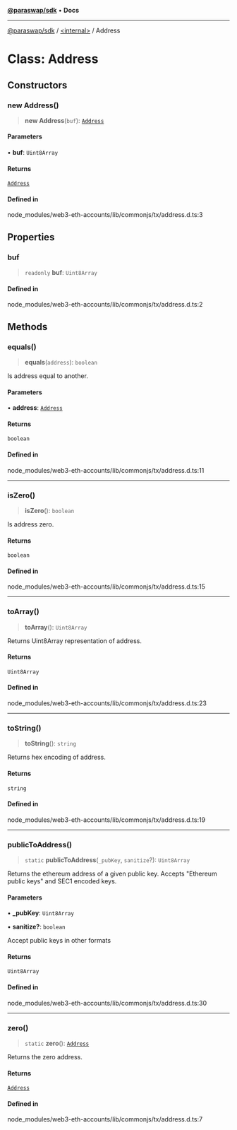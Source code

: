 [**@paraswap/sdk**](../../README.md) • **Docs**

***

[@paraswap/sdk](../../globals.md) / [\<internal\>](../README.md) / Address

# Class: Address

## Constructors

### new Address()

> **new Address**(`buf`): [`Address`](Address.md)

#### Parameters

• **buf**: `Uint8Array`

#### Returns

[`Address`](Address.md)

#### Defined in

node\_modules/web3-eth-accounts/lib/commonjs/tx/address.d.ts:3

## Properties

### buf

> `readonly` **buf**: `Uint8Array`

#### Defined in

node\_modules/web3-eth-accounts/lib/commonjs/tx/address.d.ts:2

## Methods

### equals()

> **equals**(`address`): `boolean`

Is address equal to another.

#### Parameters

• **address**: [`Address`](Address.md)

#### Returns

`boolean`

#### Defined in

node\_modules/web3-eth-accounts/lib/commonjs/tx/address.d.ts:11

***

### isZero()

> **isZero**(): `boolean`

Is address zero.

#### Returns

`boolean`

#### Defined in

node\_modules/web3-eth-accounts/lib/commonjs/tx/address.d.ts:15

***

### toArray()

> **toArray**(): `Uint8Array`

Returns Uint8Array representation of address.

#### Returns

`Uint8Array`

#### Defined in

node\_modules/web3-eth-accounts/lib/commonjs/tx/address.d.ts:23

***

### toString()

> **toString**(): `string`

Returns hex encoding of address.

#### Returns

`string`

#### Defined in

node\_modules/web3-eth-accounts/lib/commonjs/tx/address.d.ts:19

***

### publicToAddress()

> `static` **publicToAddress**(`_pubKey`, `sanitize`?): `Uint8Array`

Returns the ethereum address of a given public key.
Accepts "Ethereum public keys" and SEC1 encoded keys.

#### Parameters

• **\_pubKey**: `Uint8Array`

• **sanitize?**: `boolean`

Accept public keys in other formats

#### Returns

`Uint8Array`

#### Defined in

node\_modules/web3-eth-accounts/lib/commonjs/tx/address.d.ts:30

***

### zero()

> `static` **zero**(): [`Address`](Address.md)

Returns the zero address.

#### Returns

[`Address`](Address.md)

#### Defined in

node\_modules/web3-eth-accounts/lib/commonjs/tx/address.d.ts:7
